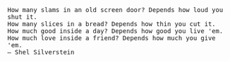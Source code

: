 <p><samp>
  How many slams in an old screen door? Depends how loud you shut it. 
  <br>
  How many slices in a bread? Depends how thin you cut it. 
  <br>
  How much good inside a day? Depends how good you live 'em. 
  <br>
  How much love inside a friend? Depends how much you give 'em.
  <br>
  ― Shel Silverstein

  </samp></p>
